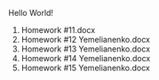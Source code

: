 Hello World!
1. Homework #11.docx
2. Homework #12 Yemelianenko.docx
3. Homework #13 Yemelianenko.docx
4. Homework #14 Yemelianenko.docx
5. Homework #15 Yemelianenko.docx

